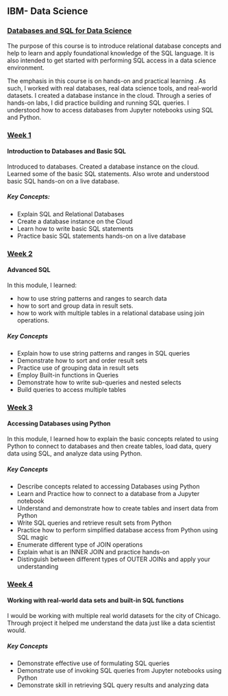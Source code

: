 ## IBM- Data Science

### [Databases and SQL for Data Science](https://www.coursera.org/learn/sql-data-science/home/welcome)    
The purpose of this course is to introduce relational database concepts and help to learn and apply foundational knowledge of the SQL language. It is also intended to get started with performing SQL access in a data science environment.  

The emphasis in this course is on hands-on and practical learning . As such, I worked with real databases, real data science tools, and real-world datasets. I created a database instance in the cloud. Through a series of hands-on labs, I did practice building and running SQL queries. I understood how to access databases from Jupyter notebooks using SQL and Python.

### [Week 1](https://github.com/kk289/IBM-Data-Science/tree/master/Course%205_Databases%20and%20SQL%20for%20Data%20Science/Week%201)        
#### Introduction to Databases and Basic SQL    
Introduced to databases. Created a database instance on the cloud. Learned some of the basic SQL statements. Also wrote and understood basic SQL hands-on on a live database.

##### Key Concepts:   
- Explain SQL and Relational Databases
- Create a database instance on the Cloud
- Learn how to write basic SQL statements
- Practice basic SQL statements hands-on on a live database

### [Week 2](./Week%202)    
#### Advanced SQL   
In this module, I learned:     
- how to use string patterns and ranges to search data
- how to sort and group data in result sets.
- how to work with multiple tables in a relational database using join operations.   

##### Key Concepts      
- Explain how to use string patterns and ranges in SQL queries
- Demonstrate how to sort and order result sets
- Practice use of grouping data in result sets
- Employ Built-in functions in Queries
- Demonstrate how to write sub-queries and nested selects
- Build queries to access multiple tables

### [Week 3](./Week%203)   
#### Accessing Databases using Python
In this module, I learned how to explain the basic concepts related to using Python to connect to databases and then create tables, load data, query data using SQL, and analyze data using Python.

##### Key Concepts    
- Describe concepts related to accessing Databases using Python
- Learn and Practice how to connect to a database from a Jupyter notebook
- Understand and demonstrate how to create tables and insert data from Python
- Write SQL queries and retrieve result sets from Python
- Practice how to perform simplified database access from Python using SQL magic
- Enumerate different type of JOIN operations
- Explain what is an INNER JOIN and practice hands-on
- Distinguish between different types of OUTER JOINs and apply your understanding

### [Week 4](./Week%204)   
#### Working with real-world data sets and built-in SQL functions
I would be working with multiple real world datasets for the city of Chicago. Through project it helped me understand the data just like a data scientist would.

##### Key Concepts
- Demonstrate effective use of formulating SQL queries
- Demonstrate use of invoking SQL queries from Jupyter notebooks using Python
- Demonstrate skill in retrieving SQL query results and analyzing data



